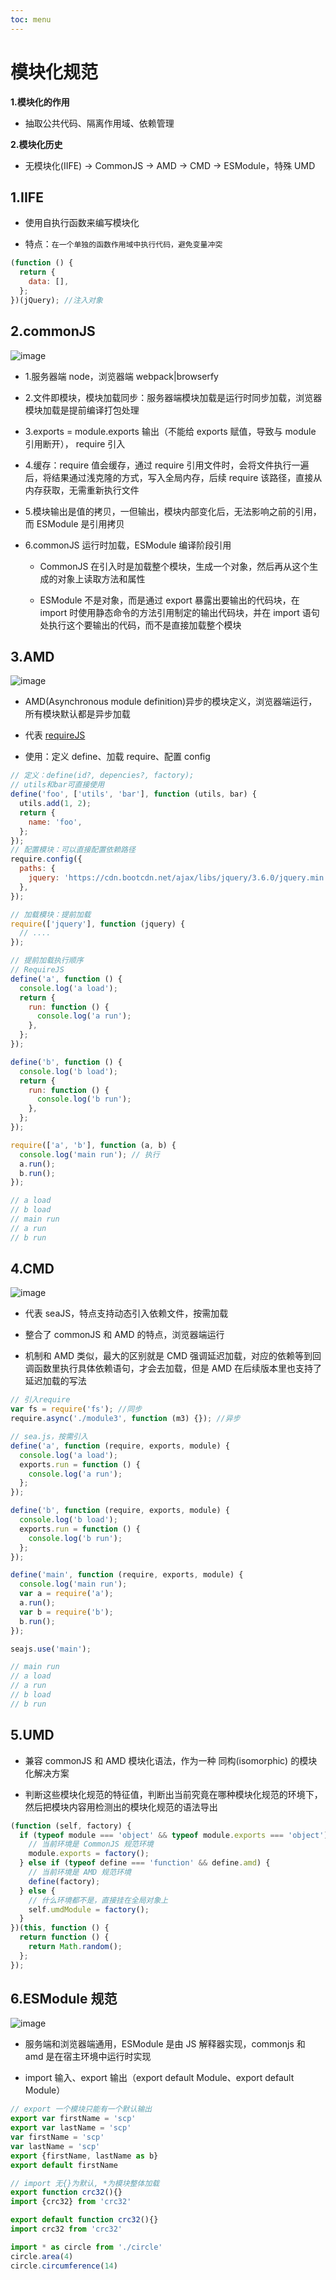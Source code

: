 ```yaml
---
toc: menu
---
```


# 模块化规范

**1.模块化的作用**

- 抽取公共代码、隔离作用域、依赖管理

**2.模块化历史**

- 无模块化(IIFE) -> CommonJS -> AMD -> CMD -> ESModule，特殊 UMD

## 1.IIFE

- 使用自执行函数来编写模块化

- 特点：`在一个单独的函数作用域中执行代码，避免变量冲突`

```js
(function () {
  return {
    data: [],
  };
})(jQuery); //注入对象
```

## 2.commonJS

![image](images/engineering/1.png)

- 1.服务器端 node，浏览器端 webpack|browserfy

- 2.文件即模块，模块加载同步：服务器端模块加载是运行时同步加载，浏览器模块加载是提前编译打包处理

- 3.exports = module.exports 输出（不能给 exports 赋值，导致与 module 引用断开）， require 引入

- 4.缓存：require 值会缓存，通过 require 引用文件时，会将文件执行一遍后，将结果通过浅克隆的方式，写入全局内存，后续 require 该路径，直接从内存获取，无需重新执行文件

- 5.模块输出是值的拷贝，一但输出，模块内部变化后，无法影响之前的引用，而 ESModule 是引用拷贝

- 6.commonJS 运行时加载，ESModule 编译阶段引用

  - CommonJS 在引入时是加载整个模块，生成一个对象，然后再从这个生成的对象上读取方法和属性

  - ESModule 不是对象，而是通过 export 暴露出要输出的代码块，在 import 时使用静态命令的方法引用制定的输出代码块，并在 import 语句处执行这个要输出的代码，而不是直接加载整个模块

## 3.AMD

![image](images/engineering/2.png)

- AMD(Asynchronous module definition)异步的模块定义，浏览器端运行，所有模块默认都是异步加载

- 代表 [requireJS](https://requirejs.org/docs/api.html)

- 使用：定义 define、加载 require、配置 config

```js
// 定义：define(id?, depencies?, factory);
// utils和bar可直接使用
define('foo', ['utils', 'bar'], function (utils, bar) {
  utils.add(1, 2);
  return {
    name: 'foo',
  };
});
// 配置模块：可以直接配置依赖路径
require.config({
  paths: {
    jquery: 'https://cdn.bootcdn.net/ajax/libs/jquery/3.6.0/jquery.min.js',
  },
});

// 加载模块：提前加载
require(['jquery'], function (jquery) {
  // ....
});

// 提前加载执行顺序
// RequireJS
define('a', function () {
  console.log('a load');
  return {
    run: function () {
      console.log('a run');
    },
  };
});

define('b', function () {
  console.log('b load');
  return {
    run: function () {
      console.log('b run');
    },
  };
});

require(['a', 'b'], function (a, b) {
  console.log('main run'); // 执行
  a.run();
  b.run();
});

// a load
// b load
// main run
// a run
// b run
```

## 4.CMD

![image](images/engineering/3.png)

- 代表 seaJS，特点支持动态引入依赖文件，按需加载

- 整合了 commonJS 和 AMD 的特点，浏览器端运行

- 机制和 AMD 类似，最大的区别就是 CMD 强调延迟加载，对应的依赖等到回调函数里执行具体依赖语句，才会去加载，但是 AMD 在后续版本里也支持了延迟加载的写法

```js
// 引入require
var fs = require('fs'); //同步
require.async('./module3', function (m3) {}); //异步

// sea.js，按需引入
define('a', function (require, exports, module) {
  console.log('a load');
  exports.run = function () {
    console.log('a run');
  };
});

define('b', function (require, exports, module) {
  console.log('b load');
  exports.run = function () {
    console.log('b run');
  };
});

define('main', function (require, exports, module) {
  console.log('main run');
  var a = require('a');
  a.run();
  var b = require('b');
  b.run();
});

seajs.use('main');

// main run
// a load
// a run
// b load
// b run
```

## 5.UMD

- 兼容 commonJS 和 AMD 模块化语法，作为一种 同构(isomorphic) 的模块化解决方案

- 判断这些模块化规范的特征值，判断出当前究竟在哪种模块化规范的环境下，然后把模块内容用检测出的模块化规范的语法导出

```js
(function (self, factory) {
  if (typeof module === 'object' && typeof module.exports === 'object') {
    // 当前环境是 CommonJS 规范环境
    module.exports = factory();
  } else if (typeof define === 'function' && define.amd) {
    // 当前环境是 AMD 规范环境
    define(factory);
  } else {
    // 什么环境都不是，直接挂在全局对象上
    self.umdModule = factory();
  }
})(this, function () {
  return function () {
    return Math.random();
  };
});
```

## 6.ESModule 规范

![image](images/engineering/4.png)

- 服务端和浏览器端通用，ESModule 是由 JS 解释器实现，commonjs 和 amd 是在宿主环境中运行时实现

- import 输入、export 输出（export default Module、export default Module）

```js
// export 一个模块只能有一个默认输出
export var firstName = 'scp'
export var lastName = 'scp'
var firstName = 'scp'
var lastName = 'scp'
export {firstName, lastName as b}
export default firstName

// import 无{}为默认, *为模块整体加载
export function crc32(){}
import {crc32} from 'crc32'

export default function crc32(){}
import crc32 from 'crc32'

import * as circle from './circle'
circle.area(4)
circle.circumference(14)
```
